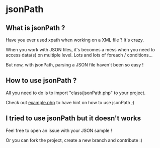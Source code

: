 # jsonPath

## What is jsonPath ?

Have you ever used xpath when working on a XML file ? It's crazy.

When you work with JSON files, it's becomes a mess when you need to access data(s) on multiple level. Lots and lots of foreach / conditions...

But now, with jsonPath, parsing a JSON file haven't been so easy !

## How to use jsonPath ?

All you need to do is to import "class/jsonPath.php" to your project.

Check out [example.php](https://github.com/sylvan0s/jsonPath/blob/master/example.php) to have hint on how to use jsonPath ;)

## I tried to use jsonPath but it doesn't works

Feel free to open an issue with your JSON sample !

Or you can fork the project, create a new branch and contribute :)
